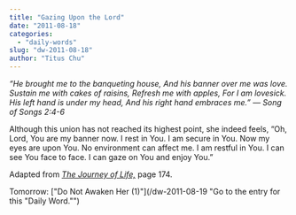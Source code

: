 ```yaml
---
title: "Gazing Upon the Lord"
date: "2011-08-18"
categories: 
  - "daily-words"
slug: "dw-2011-08-18"
author: "Titus Chu"
---
```


_“He brought me to the banqueting house, And his banner over me was love. Sustain me with cakes of raisins, Refresh me with apples, For I am lovesick. His left hand is under my head, And his right hand embraces me.” — Song of Songs 2:4-6_

Although this union has not reached its highest point, she indeed feels, “Oh, Lord, You are my banner now. I rest in You. I am secure in You. Now my eyes are upon You. No environment can affect me. I am restful in You. I can see You face to face. I can gaze on You and enjoy You.”

Adapted from _[The Journey of Life,](/book-journey "Go to the listing for this book.")_ page 174.

Tomorrow: ["Do Not Awaken Her (1)"](/dw-2011-08-19 "Go to the entry for this "Daily Word."")
